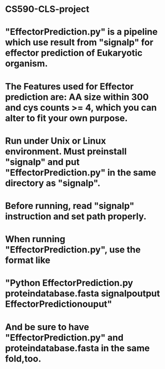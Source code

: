 # CS590-CLS-project
# "EffectorPrediction.py" is a pipeline which use result from "signalp" for effector prediction of Eukaryotic organism.

#  The Features used for Effector prediction are: AA size within 300 and cys counts >= 4, which you can alter to fit your own purpose.

# Run under Unix or Linux environment. Must preinstall "signalp" and put  "EffectorPrediction.py" in the same directory as "signalp".
# Before running, read "signalp" instruction and set path properly.
# When running "EffectorPrediction.py", use the format like 
#                               "Python EffectorPrediction.py proteindatabase.fasta signalpoutput EffectorPredictionouput" 
# And be sure to have "EffectorPrediction.py" and proteindatabase.fasta in the same fold,too.
